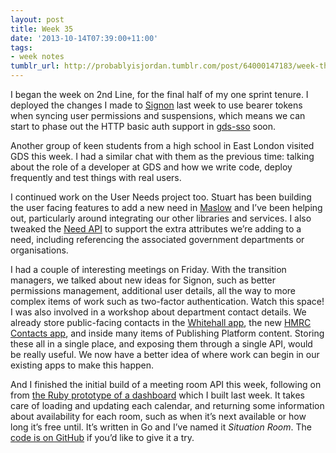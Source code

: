 ```yaml
---
layout: post
title: Week 35
date: '2013-10-14T07:39:00+11:00'
tags:
- week notes
tumblr_url: http://probablyisjordan.tumblr.com/post/64000147183/week-thirty-five
---
```

<p>I began the week on 2nd Line, for the final half of my one sprint tenure. I deployed the changes I made to <a href="https://github.com/alphagov/signonotron2">Signon</a> last week to use bearer tokens when syncing user permissions and suspensions, which means we can start to phase out the HTTP basic auth support in <a href="https://github.com/alphagov/gds-sso">gds-sso</a> soon.</p>

<p>Another group of keen students from a high school in East London visited GDS this week. I had a similar chat with them as the previous time: talking about the role of a developer at GDS and how we write code, deploy frequently and test things with real users.</p>

<p>I continued work on the User Needs project too. Stuart has been building the user facing features to add a new need in <a href="https://github.com/alphagov/maslow">Maslow</a> and I&rsquo;ve been helping out, particularly around integrating our other libraries and services. I also tweaked the <a href="https://github.com/alphagov/govuk_need_api">Need API</a> to support the extra attributes we&rsquo;re adding to a need, including referencing the associated government departments or organisations.</p>

<p>I had a couple of interesting meetings on Friday. With the transition managers, we talked about new ideas for Signon, such as better permissions management, additional user details, all the way to more complex items of work such as two-factor authentication. Watch this space! I was also involved in a workshop about department contact details. We already store public-facing contacts in the <a href="https://github.com/alphagov/whitehall">Whitehall app</a>, the new <a href="https://github.com/alphagov/contacts">HMRC Contacts app</a>, and inside many items of Publishing Platform content. Storing these all in a single place, and exposing them through a single API, would be really useful. We now have a better idea of where work can begin in our existing apps to make this happen.</p>

<p>And I finished the initial build of a meeting room API this week, following on from <a href="https://secure.flickr.com/photos/jordanh14/10027948704/">the Ruby prototype of a dashboard</a> which I built last week. It takes care of loading and updating each calendar, and returning some information about availability for each room, such as when it&rsquo;s next available or how long it&rsquo;s free until. It&rsquo;s written in Go and I&rsquo;ve named it <em>Situation Room</em>. The <a href="https://github.com/JordanHatch/situation-room">code is on GitHub</a> if you&rsquo;d like to give it a try.</p>
